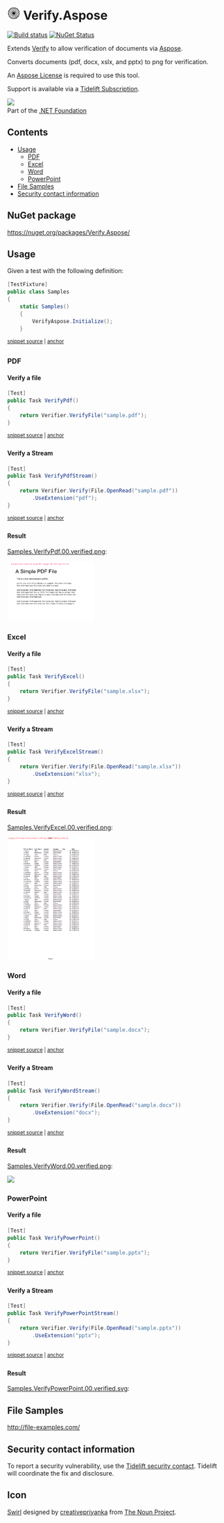 # <img src="/src/icon.png" height="30px"> Verify.Aspose

[![Build status](https://ci.appveyor.com/api/projects/status/7k8hh0guut2ioak2?svg=true)](https://ci.appveyor.com/project/SimonCropp/Verify-Aspose)
[![NuGet Status](https://img.shields.io/nuget/v/Verify.Aspose.svg)](https://www.nuget.org/packages/Verify.Aspose/)

Extends [Verify](https://github.com/VerifyTests/Verify) to allow verification of documents via [Aspose](https://www.aspose.com/).

Converts documents (pdf, docx, xslx, and pptx) to png for verification.

An [Aspose License](https://purchase.aspose.com/policies/license-types) is required to use this tool.

Support is available via a [Tidelift Subscription](https://tidelift.com/subscription/pkg/nuget-verify?utm_source=nuget-verify&utm_medium=referral&utm_campaign=enterprise).

<a href='https://dotnetfoundation.org' alt='Part of the .NET Foundation'><img src='https://raw.githubusercontent.com/VerifyTests/Verify/master/docs/dotNetFoundation.svg' height='30px'></a><br>
Part of the <a href='https://dotnetfoundation.org' alt=''>.NET Foundation</a>

<!-- toc -->
## Contents

  * [Usage](#usage)
    * [PDF](#pdf)
    * [Excel](#excel)
    * [Word](#word)
    * [PowerPoint](#powerpoint)
  * [File Samples](#file-samples)
  * [Security contact information](#security-contact-information)<!-- endToc -->


## NuGet package

https://nuget.org/packages/Verify.Aspose/


## Usage

Given a test with the following definition:

<!-- snippet: TestDefinition -->
<a id='snippet-testdefinition'></a>
```cs
[TestFixture]
public class Samples
{
    static Samples()
    {
        VerifyAspose.Initialize();
    }
```
<sup><a href='/src/Tests/Samples.cs#L9-L17' title='Snippet source file'>snippet source</a> | <a href='#snippet-testdefinition' title='Start of snippet'>anchor</a></sup>
<!-- endSnippet -->


### PDF


#### Verify a file

<!-- snippet: VerifyPdf -->
<a id='snippet-verifypdf'></a>
```cs
[Test]
public Task VerifyPdf()
{
    return Verifier.VerifyFile("sample.pdf");
}
```
<sup><a href='/src/Tests/Samples.cs#L19-L27' title='Snippet source file'>snippet source</a> | <a href='#snippet-verifypdf' title='Start of snippet'>anchor</a></sup>
<!-- endSnippet -->


#### Verify a Stream

<!-- snippet: VerifyPdfStream -->
<a id='snippet-verifypdfstream'></a>
```cs
[Test]
public Task VerifyPdfStream()
{
    return Verifier.Verify(File.OpenRead("sample.pdf"))
        .UseExtension("pdf");
}
```
<sup><a href='/src/Tests/Samples.cs#L43-L52' title='Snippet source file'>snippet source</a> | <a href='#snippet-verifypdfstream' title='Start of snippet'>anchor</a></sup>
<!-- endSnippet -->


#### Result

[Samples.VerifyPdf.00.verified.png](/src/Tests/Samples.VerifyPdf.00.verified.png):

<img src="/src/Tests/Samples.VerifyPdf.00.verified.png" width="200px">


### Excel


#### Verify a file

<!-- snippet: VerifyExcel -->
<a id='snippet-verifyexcel'></a>
```cs
[Test]
public Task VerifyExcel()
{
    return Verifier.VerifyFile("sample.xlsx");
}
```
<sup><a href='/src/Tests/Samples.cs#L79-L87' title='Snippet source file'>snippet source</a> | <a href='#snippet-verifyexcel' title='Start of snippet'>anchor</a></sup>
<!-- endSnippet -->


#### Verify a Stream

<!-- snippet: VerifyExcelStream -->
<a id='snippet-verifyexcelstream'></a>
```cs
[Test]
public Task VerifyExcelStream()
{
    return Verifier.Verify(File.OpenRead("sample.xlsx"))
        .UseExtension("xlsx");
}
```
<sup><a href='/src/Tests/Samples.cs#L89-L98' title='Snippet source file'>snippet source</a> | <a href='#snippet-verifyexcelstream' title='Start of snippet'>anchor</a></sup>
<!-- endSnippet -->


#### Result

[Samples.VerifyExcel.00.verified.png](/src/Tests/Samples.VerifyExcel.00.verified.png):

<img src="/src/Tests/Samples.VerifyExcel.00.verified.png" width="200px">


### Word


#### Verify a file

<!-- snippet: VerifyWord -->
<a id='snippet-verifyword'></a>
```cs
[Test]
public Task VerifyWord()
{
    return Verifier.VerifyFile("sample.docx");
}
```
<sup><a href='/src/Tests/Samples.cs#L100-L108' title='Snippet source file'>snippet source</a> | <a href='#snippet-verifyword' title='Start of snippet'>anchor</a></sup>
<!-- endSnippet -->


#### Verify a Stream

<!-- snippet: VerifyWordStream -->
<a id='snippet-verifywordstream'></a>
```cs
[Test]
public Task VerifyWordStream()
{
    return Verifier.Verify(File.OpenRead("sample.docx"))
        .UseExtension("docx");
}
```
<sup><a href='/src/Tests/Samples.cs#L110-L119' title='Snippet source file'>snippet source</a> | <a href='#snippet-verifywordstream' title='Start of snippet'>anchor</a></sup>
<!-- endSnippet -->


#### Result

[Samples.VerifyWord.00.verified.png](/src/Tests/Samples.VerifyWord.00.verified.png):

<img src="/src/Tests/Samples.VerifyWord.00.verified.png" width="200px">


### PowerPoint


#### Verify a file

<!-- snippet: VerifyPowerPoint -->
<a id='snippet-verifypowerpoint'></a>
```cs
[Test]
public Task VerifyPowerPoint()
{
    return Verifier.VerifyFile("sample.pptx");
}
```
<sup><a href='/src/Tests/Samples.cs#L56-L64' title='Snippet source file'>snippet source</a> | <a href='#snippet-verifypowerpoint' title='Start of snippet'>anchor</a></sup>
<!-- endSnippet -->


#### Verify a Stream

<!-- snippet: VerifyPowerPointStream -->
<a id='snippet-verifypowerpointstream'></a>
```cs
[Test]
public Task VerifyPowerPointStream()
{
    return Verifier.Verify(File.OpenRead("sample.pptx"))
        .UseExtension("pptx");
}
```
<sup><a href='/src/Tests/Samples.cs#L66-L75' title='Snippet source file'>snippet source</a> | <a href='#snippet-verifypowerpointstream' title='Start of snippet'>anchor</a></sup>
<!-- endSnippet -->


#### Result

[Samples.VerifyPowerPoint.00.verified.svg](/src/Tests/Samples.VerifyPowerPoint.00.verified.svg):


## File Samples

http://file-examples.com/


## Security contact information

To report a security vulnerability, use the [Tidelift security contact](https://tidelift.com/security). Tidelift will coordinate the fix and disclosure.


## Icon

[Swirl](https://thenounproject.com/term/swirl/1568686/) designed by [creativepriyanka](https://thenounproject.com/creativepriyanka) from [The Noun Project](https://thenounproject.com/).
